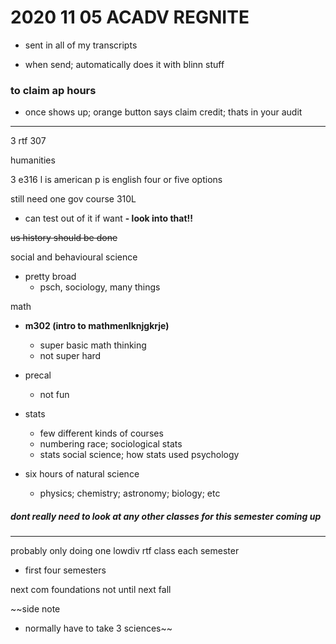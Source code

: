 # 2020 11 05 ACADV REGNITE



- sent in all of my transcripts

- when send; automatically does it with blinn stuff


### to claim ap hours
- once shows up; orange button says claim credit; thats in your audit


---


3 rtf 307


humanities 

3 e316
l is american
p is english
four or five options



still need one gov course 310L
  - can test out of it if want
  **- look into that!!**



~~us history should be done~~


social and behavioural science

  - pretty broad
    - psch, sociology, many things



math 

  - **m302 (intro to mathmenlknjgkrje)**
    - super basic math thinking 
    - not super hard
  - precal
    - not fun

  - stats
    - few different kinds of courses
    - numbering race; sociological stats
    - stats social science; how stats used psychology



- six hours of natural science
  - physics; chemistry; astronomy; biology; etc


##### dont really need to look at any other classes for this semester coming up


---




























probably only doing one lowdiv rtf class each semester
  - first four semesters

next com foundations not until next fall












~~side note
- normally have to take 3 sciences~~










